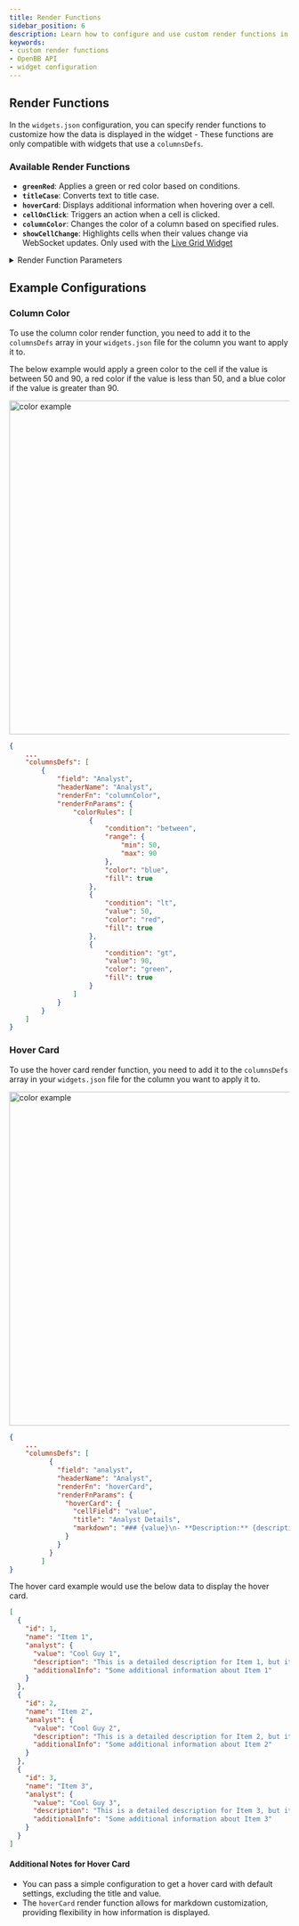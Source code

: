 ```yaml
---
title: Render Functions
sidebar_position: 6
description: Learn how to configure and use custom render functions in OpenBB Workspace.
keywords:
- custom render functions
- OpenBB API
- widget configuration
---
```


## Render Functions

In the `widgets.json` configuration, you can specify render functions to customize how the data is displayed in the widget - These functions are only compatible with widgets that use a `columnsDefs`.

### Available Render Functions

- **`greenRed`**: Applies a green or red color based on conditions.
- **`titleCase`**: Converts text to title case.
- **`hoverCard`**: Displays additional information when hovering over a cell.
- **`cellOnClick`**: Triggers an action when a cell is clicked.
- **`columnColor`**: Changes the color of a column based on specified rules.
- **`showCellChange`**: Highlights cells when their values change via WebSocket updates. Only used with the [Live Grid Widget](/content/workspace/custom-backend/Widgets/live_grid.md)

<details>
<summary mdxType="summary">Render Function Parameters</summary>

**actionType**
_Type:_ `string`
Specifies the action type for the render function.
_Possible values:_ `"groupBy"`
_Used with:_ `cellOnClick` render function

**colorValueKey**
_Type:_ `string`
Specifies which field to use for determining the color when showing cell changes.
_Used with:_ `showCellChange` render function
_Example:_ `"change"`

**hoverCardData**
_Type:_ `array of strings`
Specifies columns to show in the hover card.
_Used with:_ `hoverCard` render function

**colorRules**
_Type:_ `array of objects`
An array of rules for conditional coloring.
_Used with:_ `columnColor` render function

Each rule can include:

- **condition**
  _Type:_ `string`
  The condition for applying the color.
  _Options:_ `"eq"`, `"ne"`, `"gt"`, `"lt"`, `"gte"`, `"lte"`, `"between"`

- **value**
  _Type:_ `number`
  The value for the condition.

- **range**
  _Type:_ `object`
  An object specifying `min` and `max` values for the condition.

- **color**
  _Type:_ `string`
  The color to apply, specified as a hex code or `"green"`, `"red"`, `"blue"`.

- **fill**
  _Type:_ `boolean`
  Indicates if the color should fill the cell.

</details>

## Example Configurations

### Column Color

To use the column color render function, you need to add it to the `columnsDefs` array in your `widgets.json` file for the column you want to apply it to.

The below example would apply a green color to the cell if the value is between 50 and 90, a red color if the value is less than 50, and a blue color if the value is greater than 90.

<div style={{display: 'flex', justifyContent: 'center'}}>
  <img className="pro-border-gradient" width="600" alt="color example" src="https://openbb-assets.s3.us-east-1.amazonaws.com/docs/pro/color.png" />
</div>

```json
{
    ...
    "columnsDefs": [
        {
            "field": "Analyst",
            "headerName": "Analyst",
            "renderFn": "columnColor",
            "renderFnParams": {
                "colorRules": [
                    {
                        "condition": "between",
                        "range": {
                            "min": 50,
                            "max": 90
                        },
                        "color": "blue",
                        "fill": true
                    },
                    {
                        "condition": "lt",
                        "value": 50,
                        "color": "red",
                        "fill": true
                    },
                    {
                        "condition": "gt",
                        "value": 90,
                        "color": "green",
                        "fill": true
                    }
                ]
            }
        }
    ]
}
```

### Hover Card

To use the hover card render function, you need to add it to the `columnsDefs` array in your `widgets.json` file for the column you want to apply it to.

<div style={{display: 'flex', justifyContent: 'center'}}>
  <img className="pro-border-gradient" width="600" alt="color example" src="https://openbb-assets.s3.us-east-1.amazonaws.com/docs/pro/hover+data.png" />
</div>

```json
{
    ...
    "columnsDefs": [
          {
            "field": "analyst",
            "headerName": "Analyst",
            "renderFn": "hoverCard",
            "renderFnParams": {
              "hoverCard": {
                "cellField": "value",
                "title": "Analyst Details",
                "markdown": "### {value}\n- **Description:** {description}\n- **Additional Info:** {additionalInfo}"
              }
            }
          }
        ]
}
```

The hover card example would use the below data to display the hover card.

```json
[
  {
    "id": 1,
    "name": "Item 1",
    "analyst": {
      "value": "Cool Guy 1",
      "description": "This is a detailed description for Item 1, but it's not as long as the others",
      "additionalInfo": "Some additional information about Item 1"
    }
  },
  {
    "id": 2,
    "name": "Item 2",
    "analyst": {
      "value": "Cool Guy 2",
      "description": "This is a detailed description for Item 2, but it's a bit longer than the first one",
      "additionalInfo": "Some additional information about Item 2"
    }
  },
  {
    "id": 3,
    "name": "Item 3",
    "analyst": {
      "value": "Cool Guy 3",
      "description": "This is a detailed description for Item 3, but it's the longest one yet and it's still going",
      "additionalInfo": "Some additional information about Item 3"
    }
  }
]
```

#### Additional Notes for Hover Card

- You can pass a simple configuration to get a hover card with default settings, excluding the title and value.
- The `hoverCard` render function allows for markdown customization, providing flexibility in how information is displayed.
